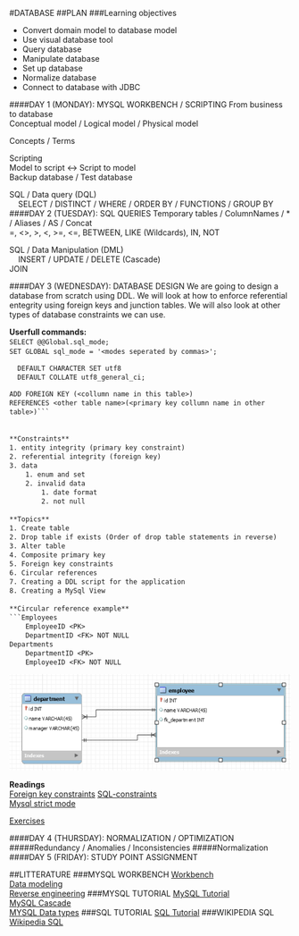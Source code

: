 #DATABASE
##PLAN
###Learning objectives
- Convert domain model to database model
- Use visual database tool
- Query database
- Manipulate database
- Set up database
- Normalize database
- Connect to database with JDBC

####DAY 1 (MONDAY): MYSQL WORKBENCH / SCRIPTING
From business to database  
Conceptual model / Logical model / Physical model  

Concepts / Terms  

Scripting  
Model to script <-> Script to model  
Backup database / Test database  

SQL / Data query (DQL)  
&nbsp;&nbsp;&nbsp;&nbsp;SELECT / DISTINCT / WHERE / ORDER BY / FUNCTIONS / GROUP BY  
####DAY 2 (TUESDAY): SQL QUERIES
Temporary tables / ColumnNames / * / Aliases / AS / Concat<br>
=, <>, >, <, >=, <=, BETWEEN, LIKE (Wildcards), IN, NOT<br>

SQL / Data Manipulation (DML) <br>
&nbsp;&nbsp;&nbsp;&nbsp;INSERT / UPDATE / DELETE (Cascade)<br>
JOIN

####DAY 3 (WEDNESDAY): DATABASE DESIGN
We are going to design a database from scratch using DDL. We will look at how to enforce referential entegrity using foreign keys and junction tables. We will also look at other types of database constraints we can use.  

**Userfull commands:**  
`SELECT @@Global.sql_mode;`  
`SET GLOBAL sql_mode = '<modes seperated by commas>';` 
```CREATE DATABASE mydb  
  DEFAULT CHARACTER SET utf8  
  DEFAULT COLLATE utf8_general_ci;
```  
```ALTER TABLE <tablename>  
ADD FOREIGN KEY (<collumn name in this table>)  
REFERENCES <other table name>(<primary key collumn name in other table>)``` 
 

**Constraints** 
1. entity integrity (primary key constraint)
2. referential integrity (foreign key)
3. data
	1. enum and set
	2. invalid data
		1. date format
		2. not null  

**Topics**  
1. Create table
2. Drop table if exists (Order of drop table statements in reverse)
3. Alter table
4. Composite primary key
5. Foreign key constraints
6. Circular references
7. Creating a DDL script for the application
8. Creating a MySql View

**Circular reference example**  
```Employees  
    EmployeeID <PK>  
    DepartmentID <FK> NOT NULL  
Departments  
    DepartmentID <PK>  
    EmployeeID <FK> NOT NULL  
```
![](img/circularref.png)



**Readings**  
[Foreign key constraints](https://www.w3schools.com/sql/sql_foreignkey.asp)
[SQL-constraints](https://www.tutorialspoint.com/sql/sql-constraints.htm)  
[Mysql strict mode](https://dev.mysql.com/doc/refman/5.7/en/sql-mode.html#sql-mode-strict)  

[Exercises](Exercises/DDLexercise.md)

####DAY 4 (THURSDAY): NORMALIZATION / OPTIMIZATION
#####Redundancy / Anomalies / Inconsistencies
#####Normalization
####DAY 5 (FRIDAY): STUDY POINT ASSIGNMENT

##LITTERATURE
###MYSQL WORKBENCH
[Workbench](https://dev.mysql.com/doc/workbench/en/)<br>
[Data modeling](https://dev.mysql.com/doc/workbench/en/wb-data-modeling.html)<br>
[Reverse engineering](https://dev.mysql.com/doc/workbench/en/wb-reverse-engineer-live.html)
###MYSQL TUTORIAL
[MySQL Tutorial](http://www.mysqltutorial.org/basic-mysql-tutorial.aspx)<br>
[MySQL Cascade](http://www.mysqltutorial.org/mysql-on-delete-cascade/)<br>
[MYSQL Data types](https://www.tutorialspoint.com/mysql/mysql-data-types.htm)
###SQL TUTORIAL
[SQL Tutorial](http://www.w3schools.com/sql/default.asp) 
###WIKIPEDIA SQL
[Wikipedia SQL](https://en.wikipedia.org/wiki/SQL)